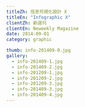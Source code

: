 ```yaml
---
titleZh: 信息可視化設計 X
titleEn: "Infographic X"
clientZh: 新週刊
clientEn: Neweekly Magazine
date: 2014-09-01
category: graphic

thumb: info-201409-0.jpg
gallery:
  - info-201409-1.jpg
  - info-201409-2.jpg
  - info-201209-1.jpg
  - info-201209-2.jpg
  - info-201209-3.jpg
  - info-201409-3.jpg
  - info-201409-4.jpg
---
```

